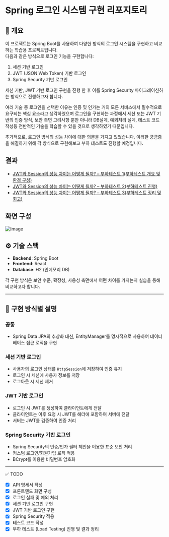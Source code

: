 # Spring 로그인 시스템 구현 리포지토리

## 📌 개요

이 프로젝트는 Spring Boot를 사용하여 다양한 방식의 로그인 시스템을 구현하고 비교하는 학습용 프로젝트입니다.  
다음과 같은 방식으로 로그인 기능을 구현합니다:

1. 세션 기반 로그인
2. JWT (JSON Web Token) 기반 로그인
3. Spring Security 기반 로그인

세션 기반, JWT 기반 로그인 구현을 진행 한 후 이를 Spring Security 마이그레이션하는 방식으로 진행하고자 합니다.


여러 기술 중 로그인을 선택한 이유는 인증 및 인가는  거의 모든 서비스에서 필수적으로 요구되는 핵심 요소라고 생각하였으며
로그인을 구현하는 과정에서 세션 또는 JWT 기반의 인증 방식, 보안 측면 고려사항 뿐만 아니라 DB설계, 예외처리 설계, 테스트 코드 작성등 전반적인 기술을 학습할 수 있을 것으로 생각하였기 때문입니다.
   
추가적으로, 로그인 방식의 성능 차이에 대한 의문을 가지고 있었습니다. 이러한 궁금증을 해결하기 위해 각 방식으로 구현해보고 부하 테스트도 진행할 예정입니다.

## 결과
- [JWT와 Session의 성능 차이는 어떻게 될까? – 부하테스트 1(부하테스트 개요 및 환경 구성)](https://an-jiohh.github.io/blog/Backendload_test1)
- [JWT와 Session의 성능 차이는 어떻게 될까? – 부하테스트 2(부하테스트 진행)](https://an-jiohh.github.io/blog/Backendload_test2)
- [JWT와 Session의 성능 차이는 어떻게 될까? – 부하테스트 3(부하테스트 정리 및 회고)](https://an-jiohh.github.io/blog/Backendload_test3)

## 화면 구성

![Image](https://github.com/user-attachments/assets/b832c52e-c5c5-4892-9ef3-0b0592047bfd)

## ⚙️ 기술 스택

- **Backend**: Spring Boot
- **Frontend**: React
- **Database**: H2 (인메모리 DB)

각 구현 방식은 보안 수준, 확장성, 사용성 측면에서 어떤 차이를 가지는지 실습을 통해 비교하고자 합니다.

---

## 🚀 구현 방식별 설명

### 공통
- Spring Data JPA의 추상화 대신, EntityManager를 명시적으로 사용하여 데이터베이스 접근 로직을 구현

### 세션 기반 로그인
- 사용자의 로그인 상태를 `HttpSession`에 저장하여 인증 유지
- 로그인 시 세션에 사용자 정보를 저장
- 로그아웃 시 세션 제거

### JWT 기반 로그인
- 로그인 시 JWT를 생성하여 클라이언트에게 전달
- 클라이언트는 이후 요청 시 JWT를 헤더에 포함하여 서버에 전달
- 서버는 JWT를 검증하여 인증 처리

### Spring Security 기반 로그인
- Spring Security의 인증/인가 필터 체인을 이용한 표준 보안 처리
- 커스텀 로그인/회원가입 로직 적용
- BCrypt를 이용한 비밀번호 암호화

---


✅ TODO
- [X] API 명세서 작성
- [X] 프론트엔드 화면 구성
- [X] 로그인 실패 및 예외 처리
- [X] 세션 기반 로그인 구현  
- [X] JWT 기반 로그인 구현
- [X] Spring Security 적용
- [X] 테스트 코드 작성
- [X] 부하 테스트 (Load Testing) 진행 및 결과 정리
